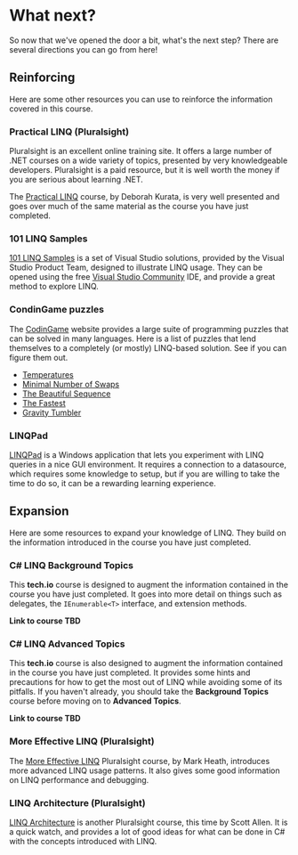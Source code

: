 [//]: # (GENERATED FILE -- DO NOT EDIT)
# What next?
So now that we've opened the door a bit, what's the next step? There are several directions you can go from here!

## Reinforcing
Here are some other resources you can use to reinforce the information covered in this course.

### Practical LINQ (Pluralsight)
Pluralsight is an excellent online training site. It offers a large number of .NET courses on a wide variety of topics, presented by very knowledgeable developers. Pluralsight is a paid resource, but it is well worth the money if you are serious about learning .NET.

The [Practical LINQ](https://app.pluralsight.com/library/courses/practical-linq/table-of-contents) course, by Deborah Kurata, is very well presented and goes over much of the same material as the course you have just completed.

### 101 LINQ Samples
[101 LINQ Samples](https://code.msdn.microsoft.com/101-LINQ-Samples-3fb9811b) is a set of Visual Studio solutions, provided by the Visual Studio Product Team, designed to illustrate LINQ usage. They can be opened using the free [Visual Studio Community](https://www.visualstudio.com/downloads/) IDE, and provide a great method to explore LINQ.

### CondinGame puzzles
The [CodinGame](http://www.codingame.com) website provides a large suite of programming puzzles that can be solved in many languages. Here is a list of puzzles that lend themselves to a completely (or mostly) LINQ-based solution. See if you can figure them out.

 - [Temperatures](https://www.codingame.com/training/easy/temperatures)
 - [Minimal Number of Swaps](https://www.codingame.com/training/community/minimal-number-of-swaps)
 - [The Beautiful Sequence](https://www.codingame.com/training/community/the-beautiful-sequence)
 - [The Fastest](https://www.codingame.com/training/community/the-fastest)
 - [Gravity Tumbler](https://www.codingame.com/training/community/gravity-tumbler)

### LINQPad
[LINQPad](https://www.linqpad.net) is a Windows application that lets you experiment with LINQ queries in a nice GUI environment. It requires a connection to a datasource, which requires some knowledge to setup, but if you are willing to take the time to do so, it can be a rewarding learning experience.

## Expansion
Here are some resources to expand your knowledge of LINQ. They build on the information introduced in the course you have just completed.

### C# LINQ Background Topics
This **tech.io** course is designed to augment the information contained in the course you have just completed. It goes into more detail on things such as delegates, the `IEnumerable<T>` interface, and extension methods.

**Link to course TBD**

### C# LINQ Advanced Topics
This **tech.io** course is also designed to augment the information contained in the course you have just completed. It provides some hints and precautions for how to get the most out of LINQ while avoiding some of its pitfalls. If you haven't already, you should take the **Background Topics** course before moving on to **Advanced Topics**.

**Link to course TBD**

### More Effective LINQ (Pluralsight)
The [More Effective LINQ](https://app.pluralsight.com/library/courses/linq-more-effective/table-of-contents) Pluralsight course, by Mark Heath, introduces more advanced LINQ usage patterns. It also gives some good information on LINQ performance and debugging.

### LINQ Architecture (Pluralsight)
[LINQ Architecture](https://app.pluralsight.com/library/courses/linq-architecture/table-of-contents) is another Pluralsight course, this time by Scott Allen. It is a quick watch, and provides a lot of good ideas for what can be done in C# with the concepts introduced with LINQ.
